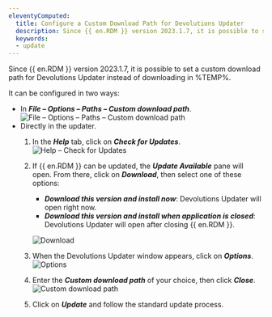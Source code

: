 ```yaml
---
eleventyComputed:
  title: Configure a Custom Download Path for Devolutions Updater
  description: Since {{ en.RDM }} version 2023.1.7, it is possible to set a custom download path for Devolutions Updater instead of downloading in %TEMP%.
  keywords:
  - update
---
```

Since {{ en.RDM }} version 2023.1.7, it is possible to set a custom download path for Devolutions Updater instead of downloading in %TEMP%. 

It can be configured in two ways:
* In ***File – Options – Paths – Custom download path***.
  ![File – Options – Paths – Custom download path](https://webdevolutions.azureedge.net/docs/en/kb/KB2238.png)
* Directly in the updater.  
    1. In the ***Help*** tab, click on ***Check for Updates***.
    ![Help – Check for Updates](https://webdevolutions.azureedge.net/docs/en/kb/KB2239.png)
    1. If {{ en.RDM }} can be updated, the ***Update Available*** pane will open. From there, click on ***Download***, then select one of these options:
        * ***Download this version and install now***: Devolutions Updater will open right now.
        * ***Download this version and install when application is closed***: Devolutions Updater will open after closing {{ en.RDM }}.  

        ![Download](https://webdevolutions.azureedge.net/docs/en/kb/KB2240.png)
    1. When the Devolutions Updater window appears, click on ***Options***.
    ![Options](https://webdevolutions.azureedge.net/docs/en/kb/KB2241.png)
    1. Enter the ***Custom download path*** of your choice, then click ***Close***.
    ![Custom download path](https://webdevolutions.azureedge.net/docs/en/kb/KB2242.png)
    1. Click on ***Update*** and follow the standard update process.
